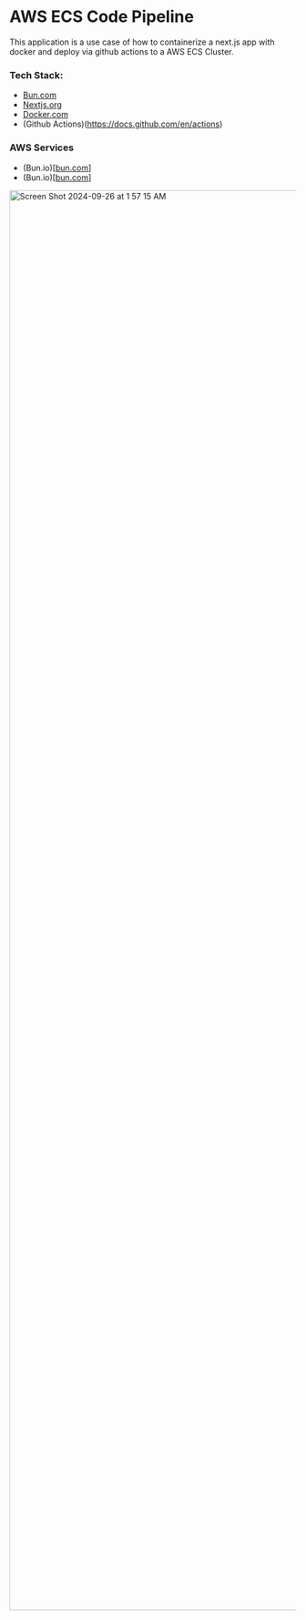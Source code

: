 # AWS ECS Code Pipeline

This application is a use case of how to containerize a next.js app with docker and deploy via github actions to a AWS ECS Cluster. 

### Tech Stack:

- [Bun.com](https://bun.sh/)
- [Nextjs.org](https://nextjs.org)
- [Docker.com](https://www.docker.com/)
- (Github Actions)(https://docs.github.com/en/actions)

### AWS Services

- (Bun.io)[[bun.com](https://bun.sh/)]
- (Bun.io)[[bun.com](https://bun.sh/)]

<img width="2495" alt="Screen Shot 2024-09-26 at 1 57 15 AM" src="https://github.com/user-attachments/assets/bb3df76b-ecb5-4193-8df6-f2abc3ad0d6a">
